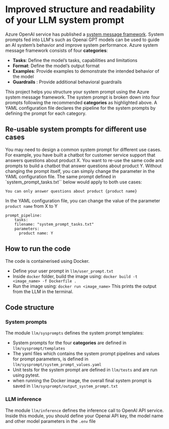 # Improved structure and readability of your LLM system prompt

Azure OpenAI service has published a [system message framework](https://learn.microsoft.com/en-us/azure/ai-services/openai/concepts/system-message). System prompts fed into LLM's such as Openai GPT models can be used to guide an AI system’s behavior and improve system performance. Azure system message framework consists of four **categories**:
- **Tasks**: Define the model’s tasks, capabilities and limitations
- **Format**: Define the model’s output format
- **Examples**: Provide examples to demonstrate the intended behavior of the model
- **Guardrails**    : Provide additional behavioral guardrails  

This project helps you structure your system prompt using the Azure system message framework.
The system prompt is broken down into four prompts following the recommended **categories** as highlighted above. A YAML configuration file declares the pipeline for the system prompts by defining the prompt for each category. 

## Re-usable system prompts for different use cases
You may need to design a common system prompt for different use cases.
For example, you have built a chatbot for customer service support that answers questions about product X. You want to re-use the same code and prompts to build a chatbot that answer questions about product Y.
Without changing the prompt itself, you can simply change the parameter in the YAML configuration file.
The same prompt defined in `system_prompt_tasks.txt`` below would apply to both use cases:
```
You can only answer questions about product {product name}
```

In the YAML configuration file, you can change the value of the parameter `product name` from X to Y
```
prompt_pipeline:
    tasks: 
    filename: "system_prompt_tasks.txt"
    parameters:
      product name: Y
```
## How to run the code

The code is containerised using Docker. 

- Define your user prompt in `llm/user_prompt.txt`
- Inside `docker` folder, build the image using:
``` docker build -t <image_name> -f Dockerfile . ```
- Run the image using: ```docker run <image_name>```
  This prints the output from the LLM in the terminal.

## Code structure

### System prompts

The module `llm/sysprompts` defines the system prompt templates:

- System prompts for the four **categories** are defined in `llm/sysprompt/templates`
- The yaml files which contains the system prompt pipelines and values for prompt parameters, is defined in `llm/sysprompt/system_prompt_values.yaml`
- Unit tests for the system prompt are defined in `llm/tests` and are run using pytest.
- when running the Docker image, the overall final system prompt is saved in `llm/sysprompt/output_system_prompt.txt`

### LLM inference

The module `llm/inference` defines the inference call to OpenAI API service.
Inside this module, you should define your Openai API key, the model name and other model parameters in the `.env` file

